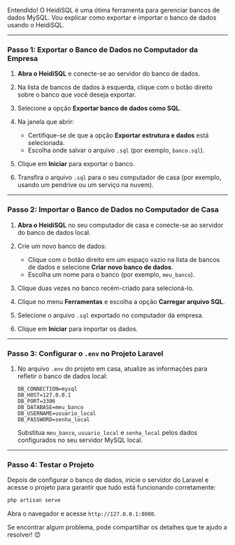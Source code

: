 


Entendido! O HeidiSQL é uma ótima ferramenta para gerenciar bancos de dados MySQL. Vou explicar como exportar e importar o banco de dados usando o HeidiSQL.

---

### **Passo 1: Exportar o Banco de Dados no Computador da Empresa**

1. **Abra o HeidiSQL** e conecte-se ao servidor do banco de dados.
2. Na lista de bancos de dados à esquerda, clique com o botão direito sobre o banco que você deseja exportar.
3. Selecione a opção **Exportar banco de dados como SQL**.
4. Na janela que abrir:

   * Certifique-se de que a opção **Exportar estrutura e dados** está selecionada.
   * Escolha onde salvar o arquivo `.sql` (por exemplo, `banco.sql`).
5. Clique em **Iniciar** para exportar o banco.
6. Transfira o arquivo `.sql` para o seu computador de casa (por exemplo, usando um pendrive ou um serviço na nuvem).

---

### **Passo 2: Importar o Banco de Dados no Computador de Casa**

1. **Abra o HeidiSQL** no seu computador de casa e conecte-se ao servidor do banco de dados local.
2. Crie um novo banco de dados:

   * Clique com o botão direito em um espaço vazio na lista de bancos de dados e selecione **Criar novo banco de dados**.
   * Escolha um nome para o banco (por exemplo, `meu_banco`).
3. Clique duas vezes no banco recém-criado para selecioná-lo.
4. Clique no menu **Ferramentas** e escolha a opção **Carregar arquivo SQL**.
5. Selecione o arquivo `.sql` exportado no computador da empresa.
6. Clique em **Iniciar** para importar os dados.

---

### **Passo 3: Configurar o `.env` no Projeto Laravel**

1. No arquivo `.env` do projeto em casa, atualize as informações para refletir o banco de dados local:

   ```env
   DB_CONNECTION=mysql
   DB_HOST=127.0.0.1
   DB_PORT=3306
   DB_DATABASE=meu_banco
   DB_USERNAME=usuario_local
   DB_PASSWORD=senha_local
   ```

   Substitua `meu_banco`, `usuario_local` e `senha_local` pelos dados configurados no seu servidor MySQL local.

---

### **Passo 4: Testar o Projeto**

Depois de configurar o banco de dados, inicie o servidor do Laravel e acesse o projeto para garantir que tudo está funcionando corretamente:

```bash
php artisan serve
```

Abra o navegador e acesse `http://127.0.0.1:8000`.

Se encontrar algum problema, pode compartilhar os detalhes que te ajudo a resolver! 😊
